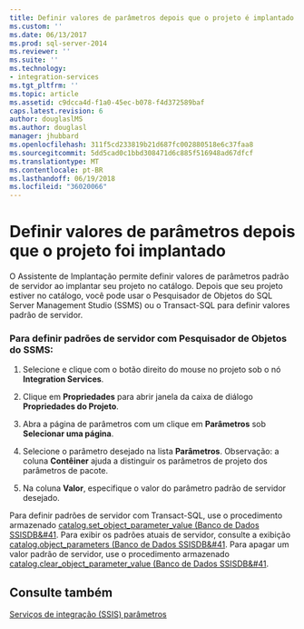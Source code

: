 ```yaml
---
title: Definir valores de parâmetros depois que o projeto é implantado | Microsoft Docs
ms.custom: ''
ms.date: 06/13/2017
ms.prod: sql-server-2014
ms.reviewer: ''
ms.suite: ''
ms.technology:
- integration-services
ms.tgt_pltfrm: ''
ms.topic: article
ms.assetid: c9dcca4d-f1a0-45ec-b078-f4d372589baf
caps.latest.revision: 6
author: douglaslMS
ms.author: douglasl
manager: jhubbard
ms.openlocfilehash: 311f5cd233819b21d687fc002880518e6c37faa8
ms.sourcegitcommit: 5dd5cad0c1bbd308471d6c885f516948ad67dfcf
ms.translationtype: MT
ms.contentlocale: pt-BR
ms.lasthandoff: 06/19/2018
ms.locfileid: "36020066"
---
```

# <a name="set-parameter-values-after-the-project-is-deployed"></a>Definir valores de parâmetros depois que o projeto foi implantado
  O Assistente de Implantação permite definir valores de parâmetros padrão de servidor ao implantar seu projeto no catálogo. Depois que seu projeto estiver no catálogo, você pode usar o Pesquisador de Objetos do SQL Server Management Studio (SSMS) ou o Transact-SQL para definir valores padrão de servidor.  
  
### <a name="to-set-server-defaults-with-ssms-object-explorer"></a>Para definir padrões de servidor com Pesquisador de Objetos do SSMS:  
  
1.  Selecione e clique com o botão direito do mouse no projeto sob o nó **Integration Services**.  
  
2.  Clique em **Propriedades** para abrir janela da caixa de diálogo **Propriedades do Projeto**.  
  
3.  Abra a página de parâmetros com um clique em **Parâmetros** sob **Selecionar uma página**.  
  
4.  Selecione o parâmetro desejado na lista **Parâmetros**. Observação: a coluna **Contêiner** ajuda a distinguir os parâmetros de projeto dos parâmetros de pacote.  
  
5.  Na coluna **Valor**, especifique o valor do parâmetro padrão de servidor desejado.  
  
 Para definir padrões de servidor com Transact-SQL, use o procedimento armazenado [catalog.set_object_parameter_value &#40;Banco de Dados SSISDB&#41](/sql/integration-services/system-stored-procedures/catalog-set-object-parameter-value-ssisdb-database). Para exibir os padrões atuais de servidor, consulte a exibição [catalog.object_parameters &#40;Banco de Dados SSISDB&#41](/sql/integration-services/system-views/catalog-object-parameters-ssisdb-database). Para apagar um valor padrão de servidor, use o procedimento armazenado [catalog.clear_object_parameter_value &#40;Banco de Dados SSISDB&#41](/sql/integration-services/system-stored-procedures/catalog-clear-object-parameter-value-ssisdb-database).  
  
## <a name="see-also"></a>Consulte também  
 [Serviços de integração &#40;SSIS&#41; parâmetros](integration-services-ssis-package-and-project-parameters.md)  
  
  
